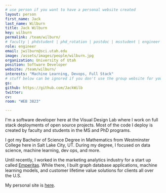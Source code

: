 ```yaml
---
# use person if you want to have a personal website created
layout: person
first_name: Jack
last_name: Wilburn
title: Jack Wilburn
key: wilburn
permalink: /team/wilburn/
# faculty | phdstudent | phd_rotation | postdoc | msstudent | engineer
role: engineer
email: jwilburn@sci.utah.edu
image: /assets/images/people/wilburn.jpg
organization: University of Utah
position: Software Developer
website: /team/wilburn/
interests: "Machine Learning, Devops, Full Stack"
# stuff below can be ignored if you don't use the group website for your private website
gs: 
github: https://github.com/JackWilb
twitter: 
cv: 
room: "WEB 3823"

---
```


I'm a software developer here at the Visual Design Lab where I work on full stack deployments of open source projects. Most of the code I deploy is created by faculty and students in the MS and PhD programs.

I got my Bachelor of Science Degree in Mathematics from Westminster College here in Salt Lake City, UT. During my degree, I focused on data science, machine learning, dev ops, and more.

Until recently, I worked in the marketing analytics industry for a start up called [Emperitas](https://www.emperitas.com/). While there, I built graph database applications, machine learning models, and customer lifetime value solutions for clients all over the U.S.

My personal site is [here](https://www.jackwilburn.xyz).


